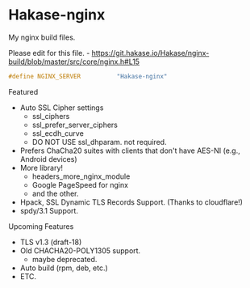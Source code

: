 # Hakase-nginx

My nginx build files.

Please edit for this file. - https://git.hakase.io/Hakase/nginx-build/blob/master/src/core/nginx.h#L15

```c
#define NGINX_SERVER          "Hakase-nginx"
```

Featured
- Auto SSL Cipher settings
    - ssl_ciphers
    - ssl_prefer_server_ciphers
    - ssl_ecdh_curve
    - DO NOT USE ssl_dhparam. not required.
- Prefers ChaCha20 suites with clients that don't have AES-NI (e.g., Android devices)	
- More library!
    - headers_more_nginx_module
    - Google PageSpeed for nginx
    - and the other.
- Hpack, SSL Dynamic TLS Records Support. (Thanks to cloudflare!)
- spdy/3.1 Support.

Upcoming Features
- TLS v1.3 (draft-18)
- Old CHACHA20-POLY1305 support.
    - maybe deprecated.
- Auto build (rpm, deb, etc.)
- ETC.
